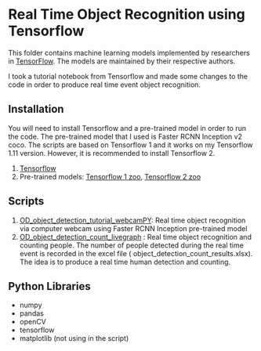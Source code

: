 # Real Time Object Recognition using Tensorflow

This folder contains machine learning models implemented by researchers in [TensorFlow](https://tensorflow.org). The models are maintained by their respective authors.

I took a tutorial notebook from Tensorflow and made some changes to the code in order to produce real time event object recognition. 

## Installation

You will need to install Tensorflow and a pre-trained model in order to run the code. The pre-trained model that I used is Faster RCNN Inception v2 coco. The scripts are based on Tensorflow 1 and it works on my Tensorflow 1.11 version. However, it is recommended to install Tensorflow 2.
1. [Tensorflow](https://www.tensorflow.org/install)
2. Pre-trained models: [Tensorflow 1 zoo](https://github.com/tensorflow/models/blob/master/research/object_detection/g3doc/tf1_detection_zoo.md), [Tensorflow 2 zoo](https://github.com/tensorflow/models/blob/master/research/object_detection/g3doc/tf2_detection_zoo.md)


## Scripts

1. [OD_object_detection_tutorial_webcamPY](https://github.com/yvien226/Useful-Python-Scripts/blob/master/Deep%20Learning/Real%20Time%20Object%20Recognition/OD_object_detection_tutorial_webcamPY.py): Real time object recognition via computer webcam using Faster RCNN Inception pre-trained model
2. [OD_object_detection_count_livegraph](https://github.com/yvien226/Useful-Python-Scripts/blob/master/Deep%20Learning/Real%20Time%20Object%20Recognition/OD_object_detection_count_livegraph.py) : Real time object recognition and counting people. The number of people detected during the real time event is recorded in the excel file ( object_detection_count_results.xlsx). The idea is to produce a real time human detection and counting.

## Python Libraries
- numpy
- pandas
- openCV
- tensorflow
- matplotlib (not using in the script)
